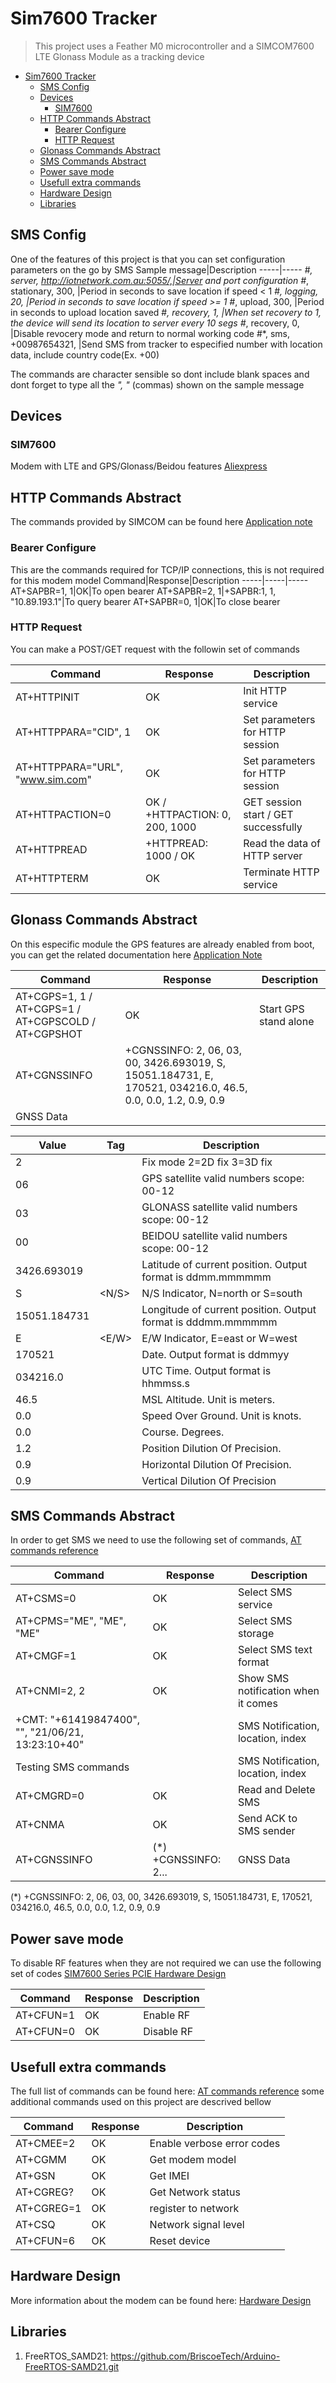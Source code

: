 # Sim7600 Tracker

> This project uses a Feather M0 microcontroller and a SIMCOM7600 LTE Glonass Module as a tracking device

- [Sim7600 Tracker](#sim7600-tracker)
  - [SMS Config](#sms-config)
  - [Devices](#devices)
    - [SIM7600](#sim7600)
  - [HTTP Commands Abstract](#http-commands-abstract)
    - [Bearer Configure](#bearer-configure)
    - [HTTP Request](#http-request)
  - [Glonass Commands Abstract](#glonass-commands-abstract)
  - [SMS Commands Abstract](#sms-commands-abstract)
  - [Power save mode](#power-save-mode)
  - [Usefull extra commands](#usefull-extra-commands)
  - [Hardware Design](#hardware-design)
  - [Libraries](#libraries)

## SMS Config

One of the features of this project is that you can set configuration parameters on the go by SMS
Sample message|Description
-----|-----
#*, server, http://iotnetwork.com.au:5055/,|Server and port configuration
#*, stationary, 300, |Period in seconds to save location if speed < 1
#*, logging, 20, |Period in seconds to save location if speed >= 1
#*, upload, 300, |Period in seconds to upload location saved
#*, recovery, 1, |When set recovery to 1, the device will send its location to server every 10 segs
#*, recovery, 0, |Disable revocery mode and return to normal working code
#*, sms, +00987654321, |Send SMS from tracker to especified number with location data, include country code(Ex. +00)

The commands are character sensible so dont include blank spaces and dont forget to type all the *", "* (commas) shown on the sample message

## Devices

### SIM7600
Modem with LTE and GPS/Glonass/Beidou features [Aliexpress](https://www.aliexpress.com/item/32864966695.html?trace=wwwdetail2mobilesitedetail)

## HTTP Commands Abstract

The commands provided by SIMCOM can be found here [Application note](https://simcom.ee/documents/SIM7000x/SIM7000%20Series_HTTP_Application%20Note_V1.01.pdf)

### Bearer Configure

This are the commands required for TCP/IP connections, this is not required for this modem model
Command|Response|Description
-----|-----|-----
AT+SAPBR=1, 1|OK|To open bearer
AT+SAPBR=2, 1|+SAPBR:1, 1, "10.89.193.1"|To query bearer
AT+SAPBR=0, 1|OK|To close bearer

### HTTP Request

You can make a POST/GET request with the followin set of commands

Command|Response|Description
-----|-----|-----
AT+HTTPINIT|OK|Init HTTP service
AT+HTTPPARA="CID", 1|OK|Set parameters for HTTP session
AT+HTTPPARA="URL", "www.sim.com" |OK|Set parameters for HTTP session
AT+HTTPACTION=0 |OK / +HTTPACTION: 0, 200, 1000 |GET session start / GET successfully
AT+HTTPREAD|+HTTPREAD: 1000 / OK| Read the data of HTTP server
AT+HTTPTERM|OK|Terminate HTTP service

## Glonass Commands Abstract

On this especific module the GPS features are already enabled from boot, you can get the related documentation here [Application Note](https://microchip.ua/simcom/LTE/SIM7500_SIM7600/Application%20Notes/SIM7500_SIM7600%20Series_GNSS_Application%20Note_V2.00.pdf)

Command|Response|Description
-----|-----|-----
AT+CGPS=1, 1 / AT+CGPS=1 / AT+CGPSCOLD / AT+CGPSHOT|OK|Start GPS stand alone
AT+CGNSSINFO|+CGNSSINFO: 2, 06, 03, 00, 3426.693019, S, 15051.184731, E, 170521, 034216.0, 46.5, 0.0, 0.0, 1.2, 0.9, 0.9|
|GNSS Data|

Value|Tag|Description
-----|-----|-----
2|<mode>| Fix mode 2=2D fix 3=3D fix
06|<GPS-SVs>| GPS satellite valid numbers scope: 00-12
03|<GLONASS-SVs>| GLONASS satellite valid numbers scope: 00-12
00|<BEIDOU-SVs>| BEIDOU satellite valid numbers scope: 00-12
3426.693019|<lat>| Latitude of current position. Output format is ddmm.mmmmmm
S|<N/S>| N/S Indicator, N=north or S=south
15051.184731|<log>| Longitude of current position. Output format is dddmm.mmmmmm
E|<E/W>| E/W Indicator, E=east or W=west
170521|<date>| Date. Output format is ddmmyy
034216.0|<UTC-time>| UTC Time. Output format is hhmmss.s
46.5|<alt>| MSL Altitude. Unit is meters.
0.0|<speed>| Speed Over Ground. Unit is knots.
0.0|<course>| Course. Degrees.
1.2|<PDOP>| Position Dilution Of Precision.
0.9|<HDOP>| Horizontal Dilution Of Precision.
0.9|<VDOP>| Vertical Dilution Of Precision

## SMS Commands Abstract

In order to get SMS we need to use the following set of commands, [AT commands reference](http://mt-system.ru/sites/default/files/documents/sim7500_sim7600_series_at_command_manual_v2.00.pdf)

Command|Response|Description
-----|-----|-----
AT+CSMS=0|OK|Select SMS service
AT+CPMS="ME", "ME", "ME"|OK|Select SMS storage
AT+CMGF=1|OK|Select SMS text format
AT+CNMI=2, 2|OK|Show SMS notification when it comes
+CMT: "+61419847400", "", "21/06/21, 13:23:10+40"||SMS Notification, location, index
Testing SMS commands||SMS Notification, location, index
AT+CMGRD=0|OK|Read and Delete SMS
AT+CNMA|OK|Send ACK to SMS sender
AT+CGNSSINFO |(*) +CGNSSINFO: 2... |  GNSS Data

(*) +CGNSSINFO: 2, 06, 03, 00, 3426.693019, S, 15051.184731, E, 170521, 034216.0, 46.5, 0.0, 0.0, 1.2, 0.9, 0.9  

## Power save mode

To disable RF features when they are not required we can use the following set of codes [SIM7600 Series PCIE Hardware Design](https://microchip.ua/simcom/LTE/SIM7500_SIM7600/SIM7600_Series_PCIE_Hardware_Design_V1.03.pdf)

Command|Response|Description
-----|-----|-----
AT+CFUN=1 | OK | Enable RF
AT+CFUN=0 | OK | Disable RF

## Usefull extra commands

The full list of commands can be found here: [AT commands reference](http://mt-system.ru/sites/default/files/documents/sim7500_sim7600_series_at_command_manual_v2.00.pdf) some additional commands used on this project are descrived bellow

Command|Response|Description
-----|-----|-----
AT+CMEE=2 | OK | Enable verbose error codes
AT+CGMM|OK |Get modem model
AT+GSN|OK |Get IMEI
AT+CGREG?|OK| Get Network status
AT+CGREG=1|OK| register to network
AT+CSQ|OK|Network signal level
AT+CFUN=6|OK|Reset device

## Hardware Design
More information about the modem can be found here: [Hardware Design](https://simcom.ee/documents/SIM7600E/SIM7600%20Series%20Hardware%20Design_V1.03.pdf)

## Libraries

1. FreeRTOS_SAMD21: https://github.com/BriscoeTech/Arduino-FreeRTOS-SAMD21.git